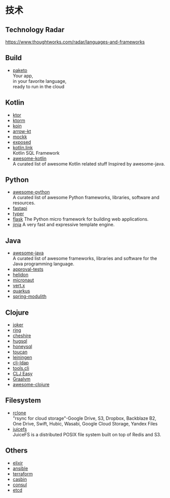 # 技术

## Technology Radar

https://www.thoughtworks.com/radar/languages-and-frameworks

## Build

- [paketo](https://paketo.io/)
  <br/>Your app,<br/>
  in your favorite language,<br/>
  ready to run in the cloud<br/>

## Kotlin

- [ktor](https://ktor.io/)
- [ktorm](https://www.ktorm.org/)
- [koin](https://insert-koin.io/)
- [arrow-kt](https://arrow-kt.io/)
- [mockk](https://mockk.io/)
- [exposed](https://github.com/JetBrains/Exposed)
- [kotlin.link](https://kotlin.link/)
<br/>Kotlin SQL Framework
- [awesome-kotlin](https://github.com/KotlinBy/awesome-kotlin)
<br/>A curated list of awesome Kotlin related stuff Inspired by awesome-java.

## Python
- [awesome-python](https://github.com/vinta/awesome-python)
<br/>A curated list of awesome Python frameworks, libraries, software and resources.
- [fastapi](https://fastapi.tiangolo.com/)
- [typer](https://typer.tiangolo.com/)
- [flask](https://github.com/pallets/flask) The Python micro framework for building web applications.
- [jinja](https://github.com/pallets/jinja) A very fast and expressive template engine.

## Java
- [awesome-java](https://github.com/akullpp/awesome-java)
<br/>A curated list of awesome frameworks, libraries and software for the Java programming language.
- [approval-tests](https://approvaltests.com/)
- [helidon](https://helidon.io/)
- [micronaut](https://micronaut.io/)
- [vert.x](https://vertx.io/)
- [quarkus](https://quarkus.io/)
- [spring-modulith](https://spring.io/projects/spring-modulith)

## Clojure

- [joker](https://joker-lang.org/)
- [ring](https://github.com/ring-clojure/ring)
- [cheshire](https://github.com/dakrone/cheshire)
- [hugsql](https://www.hugsql.org/)
- [honeysql](https://github.com/seancorfield/honeysql)
- [toucan](https://github.com/metabase/toucan)
- [leiningen](https://github.com/technomancy/leiningen)
- [clj-ldap](https://github.com/pauldorman/clj-ldap)
- [tools.cli](https://github.com/clojure/tools.cli)
- [CLJ Easy](https://github.com/clj-easy)
- [Graalvm](https://www.innoq.com/en/blog/native-clojure-and-graalvm/)
- [awesome-clojure](https://github.com/razum2um/awesome-clojure)

## Filesystem

- [rclone](https://github.com/rclone/rclone)<br/>
  "rsync for cloud storage"-Google Drive, S3, Dropbox, Backblaze B2, One Drive, Swift, Hubic, Wasabi, Google Cloud
  Storage, Yandex Files
- [juicefs](https://github.com/juicedata/juicefs)<br/>
  JuiceFS is a distributed POSIX file system built on top of Redis and S3.

## Others

- [elixir](https://elixir-lang.org/)
- [ansible](https://www.ansible.com/)
- [terraform](https://www.terraform.io/)
- [casbin](https://casbin.org/)
- [consul](https://www.consul.io/)
- [etcd](https://etcd.io/)